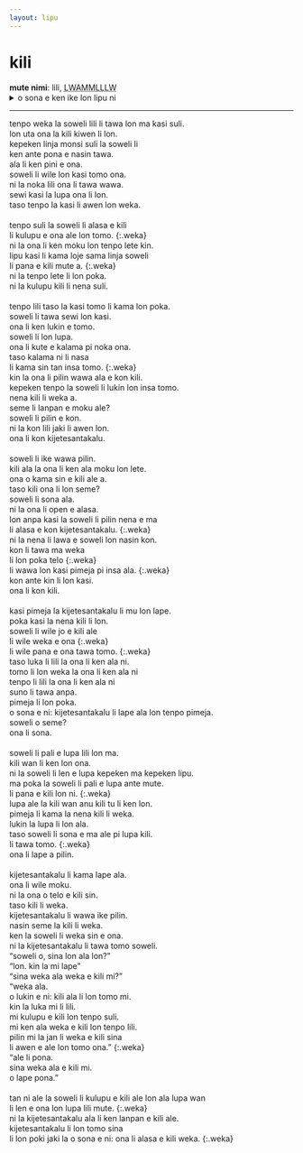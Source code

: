 ```yaml
---
layout: lipu
---
```

<style>
.weka {
  text-indent: 2em;
}
p{
  margin-bottom:1px;
  margin-top:1px;
}
</style>

# kili

**mute nimi**: lili, <abbr title="656">LWAMMLLLW</abbr>

<details>
  <summary>o sona e ken ike lon lipu ni</summary>
  <ul>
    <li>nimi ku li lon</li>
  </ul>
</details>

***

tenpo weka la soweli lili li tawa lon ma kasi suli.  

lon uta ona la kili kiwen li lon.  

kepeken linja monsi suli la soweli li 

ken ante pona e nasin tawa.  

ala li ken pini e ona.  

soweli li wile lon kasi tomo ona. 

ni la noka lili ona li tawa wawa. 

sewi kasi la lupa ona li lon.  

taso tenpo la kasi li awen lon weka.

 <br>

tenpo suli la soweli li alasa e kili 

li kulupu e ona ale lon tomo.
{:.weka}

ni la ona li ken moku lon tenpo lete kin.

lipu kasi li kama loje sama linja soweli

li pana e kili mute a.
{:.weka}

ni la tenpo lete li lon poka.

ni la kulupu kili li nena suli.

 <br>

tenpo lili taso la kasi tomo li kama lon poka.

soweli li tawa sewi lon kasi.

ona li ken lukin e tomo.

soweli li lon lupa.

ona li kute e kalama pi noka ona.

taso kalama ni li nasa

li kama sin tan insa tomo.
{:.weka}

kin la ona li pilin wawa ala e kon kili.

kepeken tenpo la soweli li lukin lon insa tomo.

nena kili li weka a.

seme li lanpan e moku ale?

soweli li pilin e kon.

ni la kon lili jaki li awen lon.

ona li kon kijetesantakalu.

 <br>

soweli li ike wawa pilin.

kili ala la ona li ken ala moku lon lete.

ona o kama sin e kili ale a.

taso kili ona li lon seme?

soweli li sona ala.

ni la ona li open e alasa.

lon anpa kasi la soweli li pilin nena e ma

li alasa e kon kijetesantakalu.
{:.weka}

ni la nena li lawa e soweli lon nasin kon.

kon li tawa ma weka

li lon poka telo
{:.weka}

li wawa lon kasi pimeja pi insa ala.
{:.weka}

kon ante kin li lon kasi.

ona li kon kili.

 <br>

kasi pimeja la kijetesantakalu li mu lon lape.

poka kasi la nena kili li lon.

soweli li wile jo e kili ale

li wile weka e ona
{:.weka}

li wile pana e ona tawa tomo.
{:.weka}

taso luka li lili la ona li ken ala ni.

tomo li lon weka la ona li ken ala ni

tenpo li lili la ona li ken ala ni

suno li tawa anpa.

pimeja li lon poka.

o sona e ni: kijetesantakalu li lape ala lon tenpo pimeja.

soweli o seme?

ona li sona.

 <br>

soweli li pali e lupa lili lon ma.

kili wan li ken lon ona.

ni la soweli li len e lupa kepeken ma kepeken lipu.

ma poka la soweli li pali e lupa ante mute.

li pana e kili lon ni.
{:.weka}

lupa ale la kili wan anu kili tu li ken lon.

pimeja li kama la nena kili li weka.

lukin la lupa li lon ala.

taso soweli li sona e ma ale pi lupa kili.

li tawa tomo.
{:.weka}

ona li lape a pilin.

<br> 

kijetesantakalu li kama lape ala.

ona li wile moku.

ni la ona o telo e kili sin.

taso kili li weka.

kijetesantakalu li wawa ike pilin.

nasin seme la kili li weka.

ken la soweli li weka sin e ona.

ni la kijetesantakalu li tawa tomo soweli.

“soweli o, sina lon ala lon?”

“lon. kin la mi lape”

“sina weka ala weka e kili mi?”

“weka ala.

o lukin e ni: kili ala li lon tomo mi.

kin la luka mi li lili.

mi kulupu e kili lon tenpo suli.

mi ken ala weka  e kili lon tenpo lili.

pilin mi la jan li weka e kili sina

li awen e ale lon tomo ona.”
{:.weka}

“ale li pona.

sina weka ala e kili mi.

o lape pona.”

<br>

tan ni ale la soweli li kulupu e kili ale lon ala lupa wan

li len e ona lon lupa lili mute.
{:.weka}

ni la kijetesantakalu ala li ken lanpan e kili ale.

kijetesantakalu li lon tomo sina

li lon poki jaki la o sona e ni: ona li alasa e kili weka.
{:.weka}